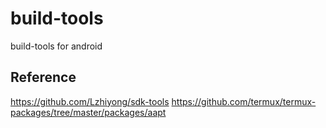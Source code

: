 # build-tools
build-tools for android

## Reference 
https://github.com/Lzhiyong/sdk-tools
https://github.com/termux/termux-packages/tree/master/packages/aapt